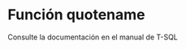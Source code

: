 ﻿---
Autogenerated: true
---

# Función  quotename

Consulte la documentación en el manual de T-SQL
